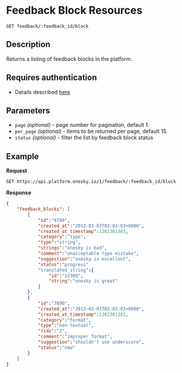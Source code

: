 # Feedback Block Resources
    GET feedback/:feedback_id/block

## Description
Returns a listing of feedback blocks in the platform.

## Requires authentication
- Details described [here](/README.md#authentication)

## Parameters
- `page` _(optional)_ - page number for pagination, default 1.
- `per_page` _(optional)_ - items to be returned per page, default 15.
- `status` _(optional)_ - filter the list by feedback block status

## Example
**Request**

    GET https://api.platform.onesky.io/1/feedback/:feedback_id/block

**Response**
``` json
{
    "feedback_blocks": [
        {
            "id":"6789",
            "created_at":"2013-03-03T03:03:03+0000",
            "created_at_timestamp":1362301383,
            "category":"typo",
            "type":"string",
            "strings":"onesky is bad",
            "comment":"unacceptable typo mistake",
            "suggestion":"onesky is excellent",
            "status":"progress"
            "translated_string":{
                "id":"12308",
                "string":"onesky is great"
            }
        },
        {
            "id":"7890",
            "created_at":"2013-03-03T03:03:03+0000",
            "created_at_timestamp":1362301383,
            "category":"format",
            "type":"non-textual",
            "ridx":"2",
            "comment":"improper format",
            "suggestion":"shouldn't use underscore",
            "status":"new"
        }
    ]
}
```